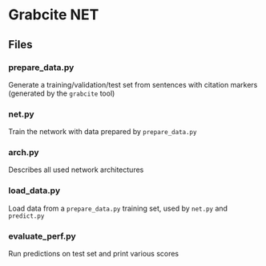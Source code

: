# Grabcite NET

## Files

### prepare_data.py

Generate a training/validation/test set from sentences with citation markers (generated by the `grabcite` tool)

### net.py

Train the network with data prepared by `prepare_data.py`

### arch.py

Describes all used network architectures

### load_data.py

Load data from a `prepare_data.py` training set, used by `net.py` and `predict.py`

### evaluate_perf.py

Run predictions on test set and print various scores